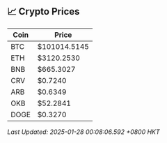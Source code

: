 ## 📈 Crypto Prices

| Coin | Price |
| ---- | ----- |
| BTC | $101014.5145 |
| ETH | $3120.2530 |
| BNB | $665.3027 |
| CRV | $0.7240 |
| ARB | $0.6349 |
| OKB | $52.2841 |
| DOGE | $0.3270 |

_Last Updated: 2025-01-28 00:08:06.592 +0800 HKT_
